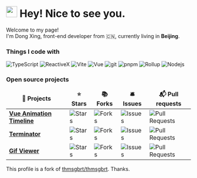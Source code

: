 <h1><img src="https://emojis.slackmojis.com/emojis/images/1643515023/10521/meow_code.gif?1643515023" width="30"/> Hey! Nice to see you.</h1>

<p>Welcome to my page! </br> I'm Dong Xing, front-end developer from 🇨🇳, currently living in <b>Beijing</b>. </p>
<h3>Things I code with</h3>
<p>
  <img alt="TypeScript" src="https://img.shields.io/badge/-TypeScript-007ACC?style=flat-square&logo=typescript&logoColor=white" />
  <img alt="ReactiveX" src="https://img.shields.io/badge/-RxJs-B7178C?style=flat-square&logo=reactivex&logoColor=white" />
  <img alt="Vite" src="https://img.shields.io/badge/-Vite-bd34fe?style=flat-square&logo=vite&logoColor=white" />
  <img alt="Vue" src="https://img.shields.io/badge/-Vue-41b883?style=flat-square&logo=vue.js&logoColor=white" />
  <img alt="git" src="https://img.shields.io/badge/-Git-F05032?style=flat-square&logo=git&logoColor=white" />
  <img alt="pnpm" src="https://img.shields.io/badge/-PNPM-f69220?style=flat-square&logo=pnpm&logoColor=white" />
  <img alt="Rollup" src="https://img.shields.io/badge/-Rollup-EC4A3F?style=flat-square&logo=rollup.js&logoColor=white" />
  <img alt="Nodejs" src="https://img.shields.io/badge/-Nodejs-43853d?style=flat-square&logo=Node.js&logoColor=white" />
</p>
<h3>Open source projects</h3>
<table>
  <thead align="center">
    <tr border: none;>
      <td><b>🎁 Projects</b></td>
      <td><b>⭐ Stars</b></td>
      <td><b>📚 Forks</b></td>
      <td><b>🛎 Issues</b></td>
      <td><b>📬 Pull requests</b></td>
    </tr>
  </thead>
  <tbody>
    <tr>
      <td><a href="https://github.com/WX-DongXing/vue-animation-timeline"><b>Vue Animation Timeline</b></a></td>
      <td><img alt="Stars" src="https://img.shields.io/github/stars/WX-DongXing/vue-animation-timeline?style=flat-square&labelColor=343b41"/></td>
      <td><img alt="Forks" src="https://img.shields.io/github/forks/WX-DongXing/vue-animation-timeline?style=flat-square&labelColor=343b41"/></td>
      <td><img alt="Issues" src="https://img.shields.io/github/issues/WX-DongXing/vue-animation-timeline?style=flat-square&labelColor=343b41"/></td>
      <td><img alt="Pull Requests" src="https://img.shields.io/github/issues-pr/WX-DongXing/vue-animation-timeline?style=flat-square&labelColor=343b41"/></td>
    </tr>
	  <tr>
      <td><a href="https://github.com/WX-DongXing/terminator"><b>Terminator</b></a></td>
      <td><img alt="Stars" src="https://img.shields.io/github/stars/WX-DongXing/terminator?style=flat-square&labelColor=343b41"/></td>
      <td><img alt="Forks" src="https://img.shields.io/github/forks/WX-DongXing/terminator?style=flat-square&labelColor=343b41"/></td>
      <td><img alt="Issues" src="https://img.shields.io/github/issues/WX-DongXing/terminator?style=flat-square&labelColor=343b41"/></td>
      <td><img alt="Pull Requests" src="https://img.shields.io/github/issues-pr/WX-DongXing/terminator?style=flat-square&labelColor=343b41"/></td>
    </tr>
    <tr>
      <td><a href="https://github.com/WX-DongXing/gif-viewer"><b>Gif Viewer</b></a></td>
      <td><img alt="Stars" src="https://img.shields.io/github/stars/WX-DongXing/gif-viewer?style=flat-square&labelColor=343b41"/></td>
      <td><img alt="Forks" src="https://img.shields.io/github/forks/WX-DongXing/gif-viewer?style=flat-square&labelColor=343b41"/></td>
      <td><img alt="Issues" src="https://img.shields.io/github/issues/WX-DongXing/gif-viewer?style=flat-square&labelColor=343b41"/></td>
      <td><img alt="Pull Requests" src="https://img.shields.io/github/issues-pr/WX-DongXing/gif-viewer?style=flat-square&labelColor=343b41"/></td>
    </tr>
  </tbody>
</table>

This profile is a fork of [thmsgbrt/thmsgbrt](https://github.com/thmsgbrt). Thanks.
